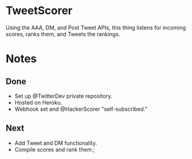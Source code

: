# TweetScorer
Using the AAA, DM, and Post Tweet APIs, this thing listens for incoming scores, ranks them, and Tweets the rankings. 

# Notes

## Done
+ Set up @TwitterDev private repository.
+ Hosted on Heroku. 
+ Webhook set and @HackerScorer "self-subscribed."

## Next
+ Add Tweet and DM functionality.
+ Compile scores and rank them.;
